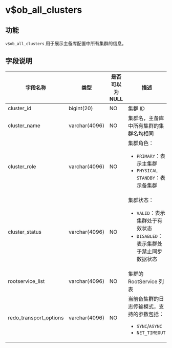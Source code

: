 v$ob_all_clusters 
======================================



功能 
-----------------------

`v$ob_all_clusters` 用于展示主备库配置中所有集群的信息。

字段说明 
-------------------------



|          字段名称          |      类型       | 是否可以为 NULL |                                                                               描述                                                                               |
|------------------------|---------------|------------|----------------------------------------------------------------------------------------------------------------------------------------------------------------|
| cluster_id             | bigint(20)    | NO         | 集群 ID                                                                                                                                                          |
| cluster_name           | varchar(4096) | NO         | 集群名，主备库中所有集群的集群名均相同                                                                                                                                            |
| cluster_role           | varchar(4096) | NO         | 集群角色：  <ul><li>`PRIMARY`：表示主集群</li><li>`PHYSICAL STANDBY`：表示备集群</li></ul>       |
| cluster_status         | varchar(4096) | NO         | 集群状态：  <ul><li>`VALID`：表示集群处于有效状态</li><li>`DISABLED`：表示集群处于禁止同步数据状态</li></ul>     |
| rootservice_list       | varchar(4096) | NO         | 集群的 RootService 列表                                                                                                                                             |
| redo_transport_options | varchar(4096) | NO         | 当前备集群的日志传输模式，支持的参数包括：<ul><li>`SYNC`/`ASYNC`</li><li>`NET_TIMEOUT`</li></ul>    |



